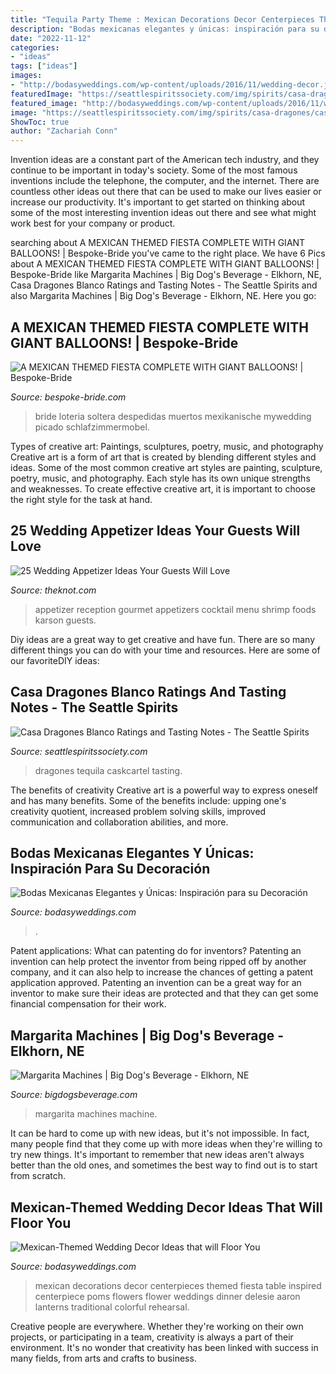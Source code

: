 ```yaml
---
title: "Tequila Party Theme : Mexican Decorations Decor Centerpieces Themed Fiesta Table Inspired Centerpiece Poms Flowers Flower Weddings Dinner Delesie Aaron Lanterns Traditional Colorful Rehearsal"
description: "Bodas mexicanas elegantes y únicas: inspiración para su decoración"
date: "2022-11-12"
categories:
- "ideas"
tags: ["ideas"]
images:
- "http://bodasyweddings.com/wp-content/uploads/2016/11/wedding-decor.jpg"
featuredImage: "https://seattlespiritssociety.com/img/spirits/casa-dragones/casa-dragones-blanco-casa-dragones-tequila-blanco-1-606.jpg"
featured_image: "http://bodasyweddings.com/wp-content/uploads/2016/11/wedding-decor.jpg"
image: "https://seattlespiritssociety.com/img/spirits/casa-dragones/casa-dragones-blanco-casa-dragones-tequila-blanco-1-606.jpg"
ShowToc: true
author: "Zachariah Conn"
---
```



Invention ideas are a constant part of the American tech industry, and they continue to be important in today's society. Some of the most famous inventions include the telephone, the computer, and the internet. There are countless other ideas out there that can be used to make our lives easier or increase our productivity. It's important to get started on thinking about some of the most interesting invention ideas out there and see what might work best for your company or product.

	

		
searching about A MEXICAN THEMED FIESTA COMPLETE WITH GIANT BALLOONS! | Bespoke-Bride you've came to the right place. We have 6 Pics about A MEXICAN THEMED FIESTA COMPLETE WITH GIANT BALLOONS! | Bespoke-Bride like Margarita Machines | Big Dog&#039;s Beverage - Elkhorn, NE, Casa Dragones Blanco Ratings and Tasting Notes - The Seattle Spirits and also Margarita Machines | Big Dog&#039;s Beverage - Elkhorn, NE. Here you go:
		
    
## A MEXICAN THEMED FIESTA COMPLETE WITH GIANT BALLOONS! | Bespoke-Bride

<img loading=lazy src="https://www.bespoke-bride.com/wp-content/uploads/2015/05/Mexican-Fiesta-Wedding-Inspiration-Giant-Balloons-Cinco-De-Mayo-Dia-De-Los-Muertos_-4.jpg" onerror="this.onerror=null;this.src='https://tse3.mm.bing.net/th?id=OIP.8YgBUoy-4cQPykn9QgVFUgHaLH&amp;pid=15.1';" alt="A MEXICAN THEMED FIESTA COMPLETE WITH GIANT BALLOONS! | Bespoke-Bride">

_Source: bespoke-bride.com_

>bride loteria soltera despedidas muertos mexikanische mywedding picado schlafzimmermobel. 

	

Types of creative art: Paintings, sculptures, poetry, music, and photography
Creative art is a form of art that is created by blending different styles and ideas. Some of the most common creative art styles are painting, sculpture, poetry, music, and photography. Each style has its own unique strengths and weaknesses. To create effective creative art, it is important to choose the right style for the task at hand.

    
## 25 Wedding Appetizer Ideas Your Guests Will Love

<img loading=lazy src="https://apis.xogrp.com/media-api/images/b84f3917-a7d6-48b1-9cfd-abb4bcaa9de9~rs_768.h?quality=40" onerror="this.onerror=null;this.src='https://tse1.mm.bing.net/th?id=OIP.3j19nO2MckfOf-hSkh430AHaJ4&amp;pid=15.1';" alt="25 Wedding Appetizer Ideas Your Guests Will Love">

_Source: theknot.com_

>appetizer reception gourmet appetizers cocktail menu shrimp foods karson guests. 

	

Diy ideas are a great way to get creative and have fun. There are so many different things you can do with your time and resources. Here are some of our favoriteDIY ideas:

    
## Casa Dragones Blanco Ratings And Tasting Notes - The Seattle Spirits

<img loading=lazy src="https://seattlespiritssociety.com/img/spirits/casa-dragones/casa-dragones-blanco-casa-dragones-tequila-blanco-1-606.jpg" onerror="this.onerror=null;this.src='https://tse2.mm.bing.net/th?id=OIP.-C2szuNfwcz_1qR29WUdRwHaVQ&amp;pid=15.1';" alt="Casa Dragones Blanco Ratings and Tasting Notes - The Seattle Spirits">

_Source: seattlespiritssociety.com_

>dragones tequila caskcartel tasting. 

	

The benefits of creativity
Creative art is a powerful way to express oneself and has many benefits. Some of the benefits include: upping one's creativity quotient, increased problem solving skills, improved communication and collaboration abilities, and more.

    
## Bodas Mexicanas Elegantes Y Únicas: Inspiración Para Su Decoración

<img loading=lazy src="https://bodasyweddings.com/wp-content/uploads/2016/11/Fiesta-en-el-jardin.jpg" onerror="this.onerror=null;this.src='https://tse1.mm.bing.net/th?id=OIP.IYV3bBMvdI0s_KvGwtL_QAHaLH&amp;pid=15.1';" alt="Bodas Mexicanas Elegantes y Únicas: Inspiración para su Decoración">

_Source: bodasyweddings.com_

>. 

	

Patent applications: What can patenting do for inventors?
Patenting an invention can help protect the inventor from being ripped off by another company, and it can also help to increase the chances of getting a patent application approved. Patenting an invention can be a great way for an inventor to make sure their ideas are protected and that they can get some financial compensation for their work.

    
## Margarita Machines | Big Dog&#039;s Beverage - Elkhorn, NE

<img loading=lazy src="https://bigdogsbeverage.com/wp-content/uploads/2018/05/margarita-machines-e1532369768544-768x1152.jpg" onerror="this.onerror=null;this.src='https://tse1.mm.bing.net/th?id=OIP.UDToqjTedOpYRQRziwXTcgHaLH&amp;pid=15.1';" alt="Margarita Machines | Big Dog&#039;s Beverage - Elkhorn, NE">

_Source: bigdogsbeverage.com_

>margarita machines machine. 

	

It can be hard to come up with new ideas, but it's not impossible. In fact, many people find that they come up with more ideas when they're willing to try new things. It's important to remember that new ideas aren't always better than the old ones, and sometimes the best way to find out is to start from scratch.

    
## Mexican-Themed Wedding Decor Ideas That Will Floor You

<img loading=lazy src="http://bodasyweddings.com/wp-content/uploads/2016/11/wedding-decor.jpg" onerror="this.onerror=null;this.src='https://tse2.mm.bing.net/th?id=OIP.0O7-226G0k1HB5mgy2qI4AHaLH&amp;pid=15.1';" alt="Mexican-Themed Wedding Decor Ideas that will Floor You">

_Source: bodasyweddings.com_

>mexican decorations decor centerpieces themed fiesta table inspired centerpiece poms flowers flower weddings dinner delesie aaron lanterns traditional colorful rehearsal. 

	

Creative people are everywhere. Whether they're working on their own projects, or participating in a team, creativity is always a part of their environment. It's no wonder that creativity has been linked with success in many fields, from arts and crafts to business.

